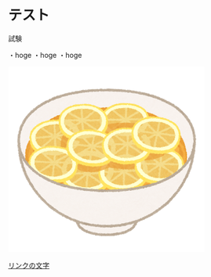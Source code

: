 # テスト 

試験

・hoge
・hoge
・hoge

![説明文](food_ra-men_lemon.png  "ポップアップ文字") 

 [リンクの文字](https://www.google.co.jp/) 

